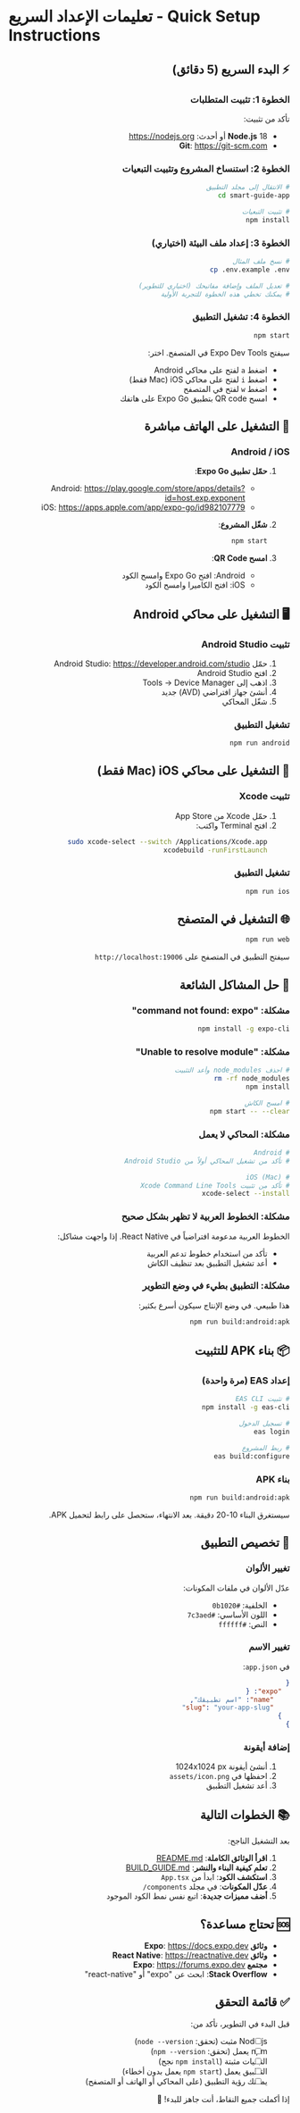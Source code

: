 # تعليمات الإعداد السريع - Quick Setup Instructions

<div dir="rtl">

## ⚡ البدء السريع (5 دقائق)

### الخطوة 1: تثبيت المتطلبات

تأكد من تثبيت:
- **Node.js** 18 أو أحدث: https://nodejs.org
- **Git**: https://git-scm.com

### الخطوة 2: استنساخ المشروع وتثبيت التبعيات

```bash
# الانتقال إلى مجلد التطبيق
cd smart-guide-app

# تثبيت التبعيات
npm install
```

### الخطوة 3: إعداد ملف البيئة (اختياري)

```bash
# نسخ ملف المثال
cp .env.example .env

# تعديل الملف وإضافة مفاتيحك (اختياري للتطوير)
# يمكنك تخطي هذه الخطوة للتجربة الأولية
```

### الخطوة 4: تشغيل التطبيق

```bash
npm start
```

سيفتح Expo Dev Tools في المتصفح. اختر:
- اضغط `a` لفتح على محاكي Android
- اضغط `i` لفتح على محاكي iOS (Mac فقط)
- اضغط `w` لفتح في المتصفح
- امسح QR code بتطبيق Expo Go على هاتفك

## 📱 التشغيل على الهاتف مباشرة

### Android / iOS

1. **حمّل تطبيق Expo Go**:
   - Android: https://play.google.com/store/apps/details?id=host.exp.exponent
   - iOS: https://apps.apple.com/app/expo-go/id982107779

2. **شغّل المشروع**:
   ```bash
   npm start
   ```

3. **امسح QR Code**:
   - Android: افتح Expo Go وامسح الكود
   - iOS: افتح الكاميرا وامسح الكود

## 🖥️ التشغيل على محاكي Android

### تثبيت Android Studio

1. حمّل Android Studio: https://developer.android.com/studio
2. افتح Android Studio
3. اذهب إلى Tools → Device Manager
4. أنشئ جهاز افتراضي (AVD) جديد
5. شغّل المحاكي

### تشغيل التطبيق

```bash
npm run android
```

## 🍎 التشغيل على محاكي iOS (Mac فقط)

### تثبيت Xcode

1. حمّل Xcode من App Store
2. افتح Terminal واكتب:
   ```bash
   sudo xcode-select --switch /Applications/Xcode.app
   xcodebuild -runFirstLaunch
   ```

### تشغيل التطبيق

```bash
npm run ios
```

## 🌐 التشغيل في المتصفح

```bash
npm run web
```

سيفتح التطبيق في المتصفح على `http://localhost:19006`

## 🔧 حل المشاكل الشائعة

### مشكلة: "command not found: expo"

```bash
npm install -g expo-cli
```

### مشكلة: "Unable to resolve module"

```bash
# احذف node_modules وأعد التثبيت
rm -rf node_modules
npm install

# امسح الكاش
npm start -- --clear
```

### مشكلة: المحاكي لا يعمل

```bash
# Android
# تأكد من تشغيل المحاكي أولاً من Android Studio

# iOS (Mac)
# تأكد من تثبيت Xcode Command Line Tools
xcode-select --install
```

### مشكلة: الخطوط العربية لا تظهر بشكل صحيح

الخطوط العربية مدعومة افتراضياً في React Native. إذا واجهت مشاكل:
- تأكد من استخدام خطوط تدعم العربية
- أعد تشغيل التطبيق بعد تنظيف الكاش

### مشكلة: التطبيق بطيء في وضع التطوير

هذا طبيعي. في وضع الإنتاج سيكون أسرع بكثير:
```bash
npm run build:android:apk
```

## 📦 بناء APK للتثبيت

### إعداد EAS (مرة واحدة)

```bash
# تثبيت EAS CLI
npm install -g eas-cli

# تسجيل الدخول
eas login

# ربط المشروع
eas build:configure
```

### بناء APK

```bash
npm run build:android:apk
```

سيستغرق البناء 10-20 دقيقة. بعد الانتهاء، ستحصل على رابط لتحميل APK.

## 🎨 تخصيص التطبيق

### تغيير الألوان

عدّل الألوان في ملفات المكونات:
- الخلفية: `#0b1020`
- اللون الأساسي: `#7c3aed`
- النص: `#ffffff`

### تغيير الاسم

في `app.json`:
```json
{
  "expo": {
    "name": "اسم تطبيقك",
    "slug": "your-app-slug"
  }
}
```

### إضافة أيقونة

1. أنشئ أيقونة 1024x1024 px
2. احفظها في `assets/icon.png`
3. أعد تشغيل التطبيق

## 📚 الخطوات التالية

بعد التشغيل الناجح:

1. **اقرأ الوثائق الكاملة**: [README.md](./README.md)
2. **تعلم كيفية البناء والنشر**: [BUILD_GUIDE.md](./BUILD_GUIDE.md)
3. **استكشف الكود**: ابدأ من `App.tsx`
4. **عدّل المكونات**: في مجلد `components/`
5. **أضف مميزات جديدة**: اتبع نفس نمط الكود الموجود

## 🆘 تحتاج مساعدة؟

- **وثائق Expo**: https://docs.expo.dev
- **وثائق React Native**: https://reactnative.dev
- **مجتمع Expo**: https://forums.expo.dev
- **Stack Overflow**: ابحث عن "expo" أو "react-native"

## ✅ قائمة التحقق

قبل البدء في التطوير، تأكد من:

- [ ] Node.js مثبت (تحقق: `node --version`)
- [ ] npm يعمل (تحقق: `npm --version`)
- [ ] التبعيات مثبتة (`npm install` نجح)
- [ ] التطبيق يعمل (`npm start` يعمل بدون أخطاء)
- [ ] يمكنك رؤية التطبيق (على المحاكي أو الهاتف أو المتصفح)

إذا أكملت جميع النقاط، أنت جاهز للبدء! 🎉

</div>
